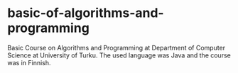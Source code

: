 # basic-of-algorithms-and-programming
Basic Course on Algorithms and Programming at Department of Computer Science at University of Turku. The used language was Java and the course was in Finnish.
